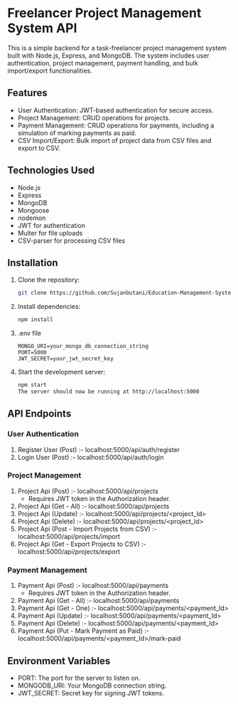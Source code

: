 # Freelancer Project Management System API

This is a simple backend for a task-freelancer project management system built with Node.js, Express, and MongoDB. The system includes user authentication, project management, payment handling, and bulk import/export functionalities.

## Features

- User Authentication: JWT-based authentication for secure access.
- Project Management: CRUD operations for projects.
- Payment Management: CRUD operations for payments, including a simulation of marking payments as paid.
- CSV Import/Export: Bulk import of project data from CSV files and export to CSV.

## Technologies Used

- Node.js
- Express
- MongoDB
- Mongoose
- nodemon
- JWT for authentication
- Multer for file uploads
- CSV-parser for processing CSV files

## Installation

1. Clone the repository:

   ```bash
   git clone https://github.com/Sujanbutani/Education-Management-System-p-9.git

2. Install dependencies:

    ```bash
    npm install

3. .env file

     ```
    MONGO_URI=your_mongo_db_connection_string
    PORT=5000
    JWT_SECRET=your_jwt_secret_key
    ```

4. Start the development server:

   ```bash
   npm start
   The server should now be running at http://localhost:5000
   ```

## API Endpoints

### User Authentication
1. Register User (Post) :- localhost:5000/api/auth/register
2. Login User (Post) :- localhost:5000/api/auth/login

### Project  Management
1. Project  Api (Post) :- localhost:5000/api/projects
    - Requires JWT token in the Authorization header.
2. Project  Api (Get - All) :-  localhost:5000/api/projects
3. Project  Api (Update) :- localhost:5000/api/projects/<project_Id>
4. Project  Api (Delete) :- localhost:5000/api/projects/<project_Id>
5. Project  Api (Post - Import Projects from CSV) :-  localhost:5000/api/projects/import
6. Project  Api (Get - Export Projects to CSV) :-  localhost:5000/api/projects/export

### Payment Management
1. Payment Api (Post) :- localhost:5000/api/payments
    - Requires JWT token in the Authorization header.
2. Payment Api (Get - All) :- localhost:5000/api/payments
3. Payment Api (Get - One) :- localhost:5000/api/payments/<payment_Id>
4. Payment Api (Update) :- localhost:5000/api/payments/<payment_Id>
5. Payment Api (Delete) :- localhost:5000/api/payments/<payment_Id>
6. Payment Api (Put - Mark Payment as Paid) :- localhost:5000/api/payments/<payment_Id>/mark-paid

## Environment Variables
- PORT: The port for the server to listen on.
- MONGODB_URI: Your MongoDB connection string.
- JWT_SECRET: Secret key for signing JWT tokens.